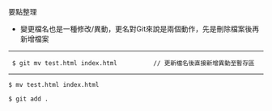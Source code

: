 要點整理
- 變更檔名也是一種修改/異動，更名對Git來說是兩個動作，先是刪除檔案後再新增檔案

---

```
 $ git mv test.html index.html			// 更新檔名後直接新增異動至暫存區
```

---

```
$ mv test.html index.html
```

```
$ git add .
```
